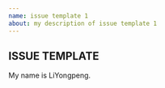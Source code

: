 ```yaml
---
name: issue template 1
about: my description of issue template 1
---
```


## ISSUE TEMPLATE

My name is LiYongpeng.
